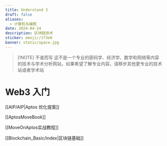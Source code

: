 ```yaml
---
title: Understand 3
draft: false
aliases:
  - 计算机与编程
date: 2024-04-24
description: 区块链技术
sticker: emoji//1f3e0
banner: static/space.jpg
---
```

> [!NOTE] 不谁而写
> 这不是一个专业的密码学、经济学、数学和网络等内容的技术与学术分析网站，如果希望了解专业内容，请移步其他更专业的技术站或者学术站

# Web3 入门



[[AIP/AIP|Aptos 优化提案]]


[[AptosMoveBook]]

[[MoveOnAptos实战教程]]

[[Blockchain_Basic/index|区块链基础]]


